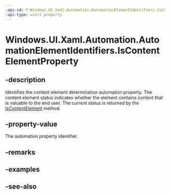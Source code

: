 ```yaml
---
-api-id: P:Windows.UI.Xaml.Automation.AutomationElementIdentifiers.IsContentElementProperty
-api-type: winrt property
---
```


<!-- Property syntax
public Windows.UI.Xaml.Automation.AutomationProperty IsContentElementProperty { get; }
-->

# Windows.UI.Xaml.Automation.AutomationElementIdentifiers.IsContentElementProperty

## -description
Identifies the content element determination automation property. The content element status indicates whether the element contains content that is valuable to the end user. The current status is returned by the [IsContentElement](../windows.ui.xaml.automation.peers/automationpeer_iscontentelement_545450603.md) method.



## -property-value
The automation property identifier.

## -remarks

## -examples

## -see-also
